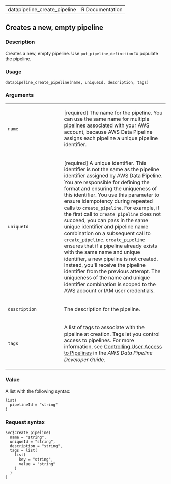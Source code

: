 <table style="width: 100%;">
<tbody>
<tr class="odd">
<td>datapipeline_create_pipeline</td>
<td style="text-align: right;">R Documentation</td>
</tr>
</tbody>
</table>

## Creates a new, empty pipeline

### Description

Creates a new, empty pipeline. Use `put_pipeline_definition` to populate
the pipeline.

### Usage

    datapipeline_create_pipeline(name, uniqueId, description, tags)

### Arguments

<table>
<colgroup>
<col style="width: 35%" />
<col style="width: 65%" />
</colgroup>
<tbody>
<tr class="odd">
<td><code id="datapipeline_create_pipeline_:_name">name</code></td>
<td><p>[required] The name for the pipeline. You can use the same name
for multiple pipelines associated with your AWS account, because AWS
Data Pipeline assigns each pipeline a unique pipeline
identifier.</p></td>
</tr>
<tr class="even">
<td><code
id="datapipeline_create_pipeline_:_uniqueId">uniqueId</code></td>
<td><p>[required] A unique identifier. This identifier is not the same
as the pipeline identifier assigned by AWS Data Pipeline. You are
responsible for defining the format and ensuring the uniqueness of this
identifier. You use this parameter to ensure idempotency during repeated
calls to <code>create_pipeline</code>. For example, if the first call to
<code>create_pipeline</code> does not succeed, you can pass in the same
unique identifier and pipeline name combination on a subsequent call to
<code>create_pipeline</code>. <code>create_pipeline</code> ensures that
if a pipeline already exists with the same name and unique identifier, a
new pipeline is not created. Instead, you'll receive the pipeline
identifier from the previous attempt. The uniqueness of the name and
unique identifier combination is scoped to the AWS account or IAM user
credentials.</p></td>
</tr>
<tr class="odd">
<td><code
id="datapipeline_create_pipeline_:_description">description</code></td>
<td><p>The description for the pipeline.</p></td>
</tr>
<tr class="even">
<td><code id="datapipeline_create_pipeline_:_tags">tags</code></td>
<td><p>A list of tags to associate with the pipeline at creation. Tags
let you control access to pipelines. For more information, see <a
href="https://docs.aws.amazon.com/datapipeline/latest/DeveloperGuide/dp-control-access.html">Controlling
User Access to Pipelines</a> in the <em>AWS Data Pipeline Developer
Guide</em>.</p></td>
</tr>
</tbody>
</table>

### Value

A list with the following syntax:

    list(
      pipelineId = "string"
    )

### Request syntax

    svc$create_pipeline(
      name = "string",
      uniqueId = "string",
      description = "string",
      tags = list(
        list(
          key = "string",
          value = "string"
        )
      )
    )

